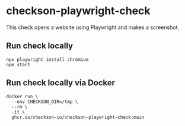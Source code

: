 # checkson-playwright-check

This check opens a website using Playwright and makes a screenshot.

## Run check locally

```
npx playwright install chromium
npm start
```

## Run check locally via Docker

```
docker run \
  --env CHECKSON_DIR=/tmp \
  --rm \
  -it \
  ghcr.io/checkson-io/checkson-playwright-check:main
```
